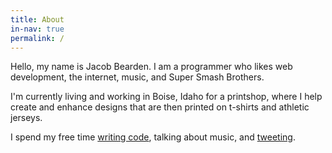 ```yaml
---
title: About
in-nav: true
permalink: /
---
```

Hello, my name is Jacob Bearden. I am a programmer who likes web development, the internet, music, and Super Smash Brothers.

I'm currently living and working in Boise, Idaho for a printshop, where I help create and enhance designs that are then printed on t-shirts and athletic jerseys.

I spend my free time [writing code](//github.com/jacobbearden), talking about music, and [tweeting](//twitter.com/jacobbearden_).
